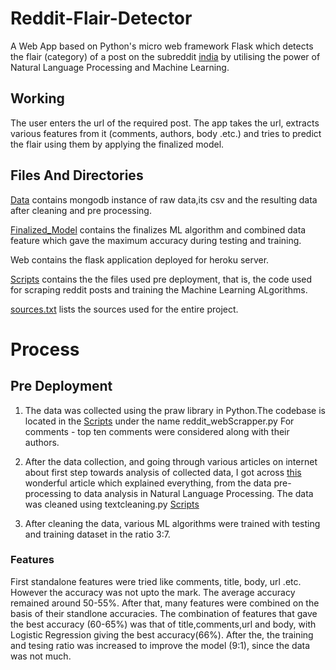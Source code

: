 # Reddit-Flair-Detector
A Web App based on Python's micro web framework Flask which detects the flair (category) of a post on the subreddit [india](https://www.reddit.com/r/india/) by
utilising the power of Natural Language Processing and Machine Learning.

## Working
The user enters the url of the required post. The app takes the url, extracts various features from it (comments, authors, body .etc.)
and tries to predict the flair using them by applying the finalized model.

## Files And Directories
[Data](https://github.com/chandan21gupta/Reddit-Flair-Detector/tree/master/Data) contains mongodb instance of raw data,its csv and the resulting data after cleaning and pre processing.

[Finalized_Model](https://github.com/chandan21gupta/Reddit-Flair-Detector/tree/master/Finalised_model) contains the finalizes ML algorithm and combined data feature which gave the maximum accuracy during testing and training.

Web contains the flask application deployed for heroku server.

[Scripts](https://github.com/chandan21gupta/Reddit-Flair-Detector/tree/master/scripts) contains the the files used pre deployment, that is, the code used for scraping reddit posts and training the Machine Learning ALgorithms.

[sources.txt](https://github.com/chandan21gupta/Reddit-Flair-Detector/blob/master/sources.txt) lists the sources used for the entire project.

# Process

## Pre Deployment

1. The data was collected using the praw library in Python.The codebase is located in the [Scripts](https://github.com/chandan21gupta/Reddit-Flair-Detector/tree/master/scripts) under the name reddit_webScrapper.py
For comments - top ten comments were considered along with their authors.

2. After the data collection, and going through various articles on internet about first step towards analysis of collected data, I got across [this](https://towardsdatascience.com/multi-class-text-classification-model-comparison-and-selection-5eb066197568) wonderful article which explained everything, from the data pre-processing to data analysis in Natural Language Processing. The data was cleaned using textcleaning.py [Scripts](https://github.com/chandan21gupta/Reddit-Flair-Detector/tree/master/scripts) 

3. After cleaning the data, various ML algorithms were trained with testing and training dataset in the ratio 3:7.

### Features
First standalone features were tried like comments, title, body, url .etc. However the accuracy was not upto the mark.
The average accuracy remained around 50-55%.
After that, many features were combined on the basis of their standlone accuracies. The combination of features that gave the best accuracy (60-65%) was that of title,comments,url and body, with Logistic Regression giving the best accuracy(66%).
After the, the training and tesing ratio was increased to improve the model (9:1), since the data was not much.


